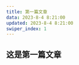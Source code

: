 ```yaml
---
title: 第一篇文章
data: 2023-8-4 8:21:00
updated: 2023-8-4 8:21:00
swiper_index: 1
---
```

## 这是第一篇文章